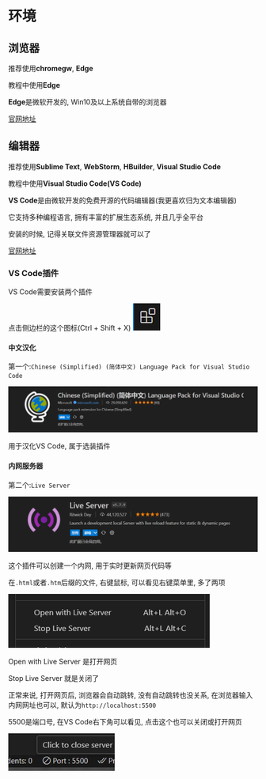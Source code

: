 # 环境

## 浏览器

推荐使用**chromegw**, **Edge**

教程中使用**Edge**

**Edge**是微软开发的, Win10及以上系统自带的浏览器

[官网地址](//www.microsoft.com/zh-cn/edge)

## 编辑器

推荐使用**Sublime Text**, **WebStorm**, **HBuilder**, **Visual Studio Code**

教程中使用**Visual Studio Code(VS Code)**

**VS Code**是由微软开发的免费开源的代码编辑器(我更喜欢归为文本编辑器)

它支持多种编程语言, 拥有丰富的扩展生态系统, 并且几乎全平台

安装的时候, 记得关联文件资源管理器就可以了

[官网地址](//code.visualstudio.com/)

### VS Code插件

VS Code需要安装两个插件

点击侧边栏的这个图标(Ctrl + Shift + X) ![120077f19333cd032aabee6acb512e3a9b46543a](Assets/120077f19333cd032aabee6acb512e3a9b46543a.png)

#### 中文汉化

第一个:`Chinese (Simplified) (简体中文) Language Pack for Visual Studio Code`

![3341a5467c2746cfc269f63774544d084227b34a](Assets/3341a5467c2746cfc269f63774544d084227b34a.png)

用于汉化VS Code, 属于选装插件

#### 内网服务器

第二个:`Live Server`

![c60d460b2fb7680609a67b5ba0914a2004e56a89](Assets/c60d460b2fb7680609a67b5ba0914a2004e56a89.png)

这个插件可以创建一个内网, 用于实时更新网页代码等

在`.html`或者`.htm`后缀的文件, 右键鼠标, 可以看见右键菜单里, 多了两项

![2555872dce8f9575a7e5055980103a1f011bbb4b](Assets/2555872dce8f9575a7e5055980103a1f011bbb4b.png)

Open with Live Server 是打开网页

Stop Live Server 就是关闭了

正常来说, 打开网页后, 浏览器会自动跳转, 没有自动跳转也没关系, 在浏览器输入内网网址也可以, 默认为`http://localhost:5500`

5500是端口号, 在VS Code右下角可以看见, 点击这个也可以关闭或打开网页

![2e8527ef36a52316ee330749b6b8b1b30dbe4169](Assets/2e8527ef36a52316ee330749b6b8b1b30dbe4169.png)
